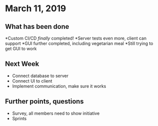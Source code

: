 # March 11, 2019

## What has been done
*Custom CI/CD *finally* completed!
*Server tests even more, client can support 
*GUI further completed, including vegetarian meal
*Still trying to get GUI to work

## Next Week
* Connect database to server
* Connect UI to client
* Implement communication, make sure it works

## Further points, questions
* Survey, all members need to show initiative
* Sprints